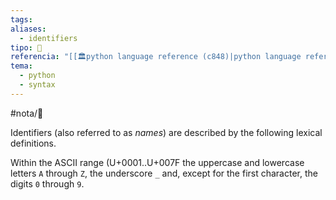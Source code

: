 ```yaml
---
tags: 
aliases:
  - identifiers
tipo: 📑
referencia: "[[🏛️python language reference (c848)|python language reference]]"
tema:
  - python
  - syntax
---
```


#nota/📑



Identifiers (also referred to as _names_) are described by the following lexical definitions.

Within the ASCII range (U+0001..U+007F
the uppercase and lowercase letters `A` through `Z`, the underscore `_` and, except for the first character, the digits `0` through `9`.
